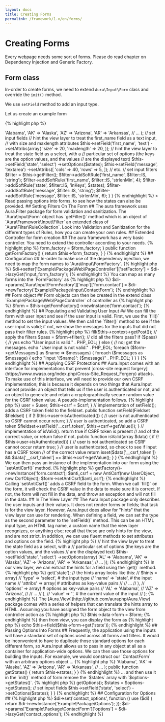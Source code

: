 ```yaml
---
layout: docs
title: Creating Forms
permalink: /framework/1.x/en/forms/
---
```


# Creating Forms #

Every webpage needs some sort of forms. Please do read chapter on
Dependency Injection and Generic Factory.

## Form class ##

In-order to create forms, we need to extend `Aura\Input\Form` class
and override the `init()` method.

We use `setField` method to add an input type.

Let us create an example form

{% highlight php %}
<?php
namespace Example\Package\Input;

use Aura\Input\Form;

class ContactForm extends Form
{
    public function init()
    {
        $states = array(
            'AL' => 'Alabama',
            'AK' => 'Alaska',
            'AZ' => 'Arizona',
            'AR' => 'Arkansas',
            // ...
         );

        // set input fields
        // hint the view layer to treat the first_name field as a text input,
        // with size and maxlength attributes
        $this->setField('first_name', 'text')
             ->setAttribs(array(
                'size' => 20,
                'maxlength' => 20,
             ));

        // hint the view layer to treat the state field as a select, with a
        // particular set of options (the keys are the option values, and the values
        // are the displayed text)
        $this->setField('state', 'select')
             ->setOptions($states);

        $this->setField('message', 'textarea')
            ->setAttribs([
                'cols' => 40,
                'rows' => 5,
            ]);
        // etc.

        // set input filters
        $filter = $this->getFilter();
        $filter->addSoftRule('first_name', $filter::IS, 'string');
        $filter->addSoftRule('first_name', $filter::IS, 'strlenMin', 4);
        $filter->addSoftRule('state', $filter::IS, 'inKeys', $states);
        $filter->addSoftRule('message', $filter::IS, 'string');
        $filter->addSoftRule('message', $filter::IS, 'strlenMin', 6);
    }
}
{% endhighlight %}

> Read passing options into forms, to see how the states can also be provided.

## Setting Filters On The Form ##

The aura framework uses Aura.Filter package for form validation and
sanitization. The `Aura\Input\Form` object has `getFilter()` method
which is an object of `Aura\Framework\Input\Filter` an extended class of
`Aura\Filter\RuleCollection`.

Look into Validation and Sanitization for
the different types of Rules, how you can create your own rules.

## Extended Controller for form creation ##

The aura framework has a very basic controller. You need to extend
the controller according to your needs.

{% highlight php %}
<?php
namespace Example\Package\Web;

use Aura\Framework\Web\Controller\AbstractPage;
use Aura\Input\FormFactory;

abstract class PageController extends AbstractPage
{
    protected $form_factory;

    public function setFormFactory(FormFactory $form_factory)
    {
        $this->form_factory = $form_factory;
    }

    public function getFormFactory()
    {
        return $this->form_factory;
    }
}
{% endhighlight %}

## Configuration ##

In-order to make use of the dependency injection, we need to map the
form names to `Aura\Input\FormFactory`.

{% highlight php %}
$di->setter['Example\Package\Web\PageController']['setFactory'] =
    $di->lazyGet('input_form_factory');
{% endhighlight %}

You can map as many forms into the `FormFactory` as

{% highlight php %}
$di->params['Aura\Input\FormFactory']['map']['form.contact'] =
    $di->newFactory('Example\Package\Input\ContactForm');
{% endhighlight %}

## Form object ##

Form objects can then be created in the extend class
`Example\Package\Web\PageController` of controller as

{% highlight php %}
$form = $this->getFormFactory()->newInstance('form.contact');
{% endhighlight %}

## Populating and Validating User Input ##

We can fill the form with user input and see if the user input is valid.
First, we use the `fill()` method to set the input values.
We then call the `filter()` method to see if the user input is valid;
if not, we show the messages for the inputs
that did not pass their filter rules.

{% highlight php %}
<?php
// fill the form with $_POST array elements
// that match the form input names.
$form->fill($this->context->getPost());

// apply the filters
$pass = $form->filter();

// did all the filters pass?
if ($pass) {
    // yes
    echo "User input is valid." . PHP_EOL;
} else {
    // no; get the messages.
    echo "User input is not valid." . PHP_EOL;
    foreach ($form->getMessages() as $name => $messages) {
        foreach ($messages as $message) {
            echo "Input '{$name}': {$message}" . PHP_EOL;
        }
    }
}
{% endhighlight %}

## Applying CSRF Protections ##

Aura.Input comes with an interface for implementations that prevent
[cross-site request forgery](https://www.owasp.org/index.php/Cross-Site_Request_Forgery)
attacks.  To make use of this interface, we will need to provide our own
CSRF implementation; this is because it depends on two things that Aura.Input
cannot provide: an object that tells us if the user is authenticated or not,
and an object to generate and retain a cryptographically secure random value
for the CSRF token value.  A pseudo-implementation follows.

{% highlight php %}
<?php
namespace Example\Package\Input;

use Aura\Input\AntiCsrfInterface;
use Aura\Input\Fieldset;
use Example\Package\CsrfObject;
use Example\Package\UserObject;

class AntiCsrf implements AntiCsrfInterface
{
    // a user object indicating if the user is authenticated or not
    protected $user;

    // a csrf value generation object
    protected $csrf;

    public function __construct(UserObject $user, CsrfObject $csrf)
    {
        $this->user = $user;
        $this->csrf = $csrf;
    }

    // implementation of setField(); adds a CSRF token field to the fieldset.
    public function setField(Fieldset $fieldset)
    {
        if (! $this->user->isAuthenticated()) {
            // user is not authenticated so CSRF cannot occur
            return;
        }

        // user is authenticated, so add a CSRF token
        $fieldset->setField('__csrf_token', $this->csrf->getValue());
    }

    // implementation of isValid().  return true if CSRF token is present
    // and of the correct value, or return false if not.
    public function isValid(array $data)
    {
        if (! $this->user->isAuthenticated()) {
            // user is not authenticated so CSRF cannot occur
            return true;
        }

        // user is authenticated, so check to see if input has a CSRF token
        // of the correct value
        return isset($data['__csrf_token'])
            && $data['__csrf_token'] == $this->csrf->getValue();
    }
}
{% endhighlight %}

We can then pass an instance of the implementation into our form using the
`setAntiCsrf()` method.


{% highlight php %}
<?php
$form = $this->getFactory()->newInstance('form.contact');
$anti_csrf = new AntiCsrf(new UserObject, new CsrfObject);
$form->setAntiCsrf($anti_csrf);
{% endhighlight %}

Calling `setAntiCsrf()` adds a CSRF field to the form.

When we call `fill()` on the form, it will check the CSRF value in the data
to make sure it is correct.  If not, the form will not fill in the data, and
throw an exception and will not fill in the data.


## In The View Layer ##

The Aura.Input package only describes the user inputs and their values. It
does not render forms or fields; that task is for the view layer. However,
Aura.Input does allow for "hints" that the view layer can use for rendering.

When defining a field, we can set the type as the second parameter to the
`setField()` method. This can be an HTML input type, an HTML tag name, a
custom name that the view layer recognizes, or anything else; recall that
these are only hints for the view, and are not strict. In addition, we can use
fluent methods to set attributes and options on the field.

{% highlight php %}
// hint the view layer to treat the state field as a select, with a
// particular set of options (the keys are the option values, and the values
// are the displayed text)
$this->setField('state', 'select')
     ->setOptions(array(
        'AL' => 'Alabama',
        'AK' => 'Alaska',
        'AZ' => 'Arizona',
        'AR' => 'Arkansas',
        // ...
     ));
{% endhighlight %}

In our view layer, we can extract the hints for a field using the `get()`
method.

{% highlight php %}
<?php
// get the hints for the state field
$hints = $form->get('state');

// the hints array looks like this:
// $hints = array(
//     'type' => 'select',      # the input type
//     'name' => 'state',       # the input name
//     'attribs' => array(           # attributes as key-value pairs
//         // ...
//     ),
//     'options' => array(           # options as key-value pairs
//         'AL' => 'Alabama',
//         'AZ' => 'Arizona',
//         // ...
//     ),
//     'value' => '',           # the current value of the input
// );
{% endhighlight %}

The [Aura.View](http://github.com/auraphp/Aura.View) package comes with a
series of helpers that can translate the hints array to HTML.

Assuming you have assigned the form object to the view from controller
action as

{% highlight php %}
$this->data->form = $form;
{% endhighlight %}

then from view, you can display the form as

{% highlight php %}
echo $this->field($this->form->get('state'));
{% endhighlight %}

## Passing Options Into Forms ##

Frequently, the application using the inputs will have a standard set of
options used across all forms and filters. It would be inconvenient to have
to duplicate those standard options for each different form, so Aura.Input
allows us to pass in any object at all as a container for application-wide
options.  We can then use those options for building the inputs.

For example, we would construct our `ContactForm` with an arbitrary options
object ...

{% highlight php %}
<?php
namespace Example\Package;

class Options
{
    protected $states = array(
        'AL' => 'Alabama',
        'AK' => 'Alaska',
        'AZ' => 'Arizona',
        'AR' => 'Arkansas',
        // ...
    );

    public function getStates()
    {
        return $this->states;
    }
}
{% endhighlight %}

... and then use it in the `init()` method of form remove the `$states`
array with `$options->getStates()`.

{% highlight php %}
<?php
namespace Example\Package;

use Aura\Input\Form;

class ContactForm extends Form
{
    protected function init()
    {
        // the options object injected via constructor
        $options = $this->getOptions();

        $states = $options->getStates();

        // set input fields
        $this->setField('state', 'select')
             ->setOptions($states);
    }
}
{% endhighlight %}

## Configuration for Options ##

{% highlight php %}
$di->set('contact_options', function () use ($di) {
    return $di->newInstance('Example\Package\Options');
});

$di->params['Example\Package\ContactForm']['options'] = $di->lazyGet('contact_options');
{% endhighlight %}
